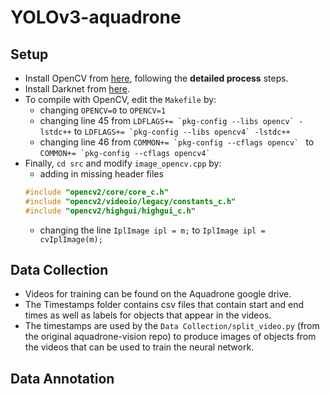 # YOLOv3-aquadrone
## Setup
* Install OpenCV from [here](https://docs.opencv.org/master/d7/d9f/tutorial_linux_install.html), following the **detailed process** steps.
*  Install Darknet from [here](https://pjreddie.com/darknet/install/).
* To compile with OpenCV, edit the `Makefile` by:
    * changing `OPENCV=0` to `OPENCV=1`
    * changing line 45 from ``LDFLAGS+= `pkg-config --libs opencv` -lstdc++`` to ``LDFLAGS+= `pkg-config --libs opencv4` -lstdc++``
    * changing line 46 from ``COMMON+= `pkg-config --cflags opencv` `` to ``COMMON+= `pkg-config --cflags opencv4` ``
* Finally, `cd src` and modify `image_opencv.cpp` by:
    * adding in missing header files
    ```cpp
    #include "opencv2/core/core_c.h"
    #include "opencv2/videoio/legacy/constants_c.h"
    #include "opencv2/highgui/highgui_c.h"
    ```
    * changing the line `IplImage ipl = m;` to `IplImage ipl = cvIplImage(m);`
## Data Collection
* Videos for training can be found on the Aquadrone google drive.
* The Timestamps folder contains csv files that contain start and end times as well as labels for objects that appear in the videos.
* The timestamps are used by the `Data Collection/split_video.py` (from the original aquadrone-vision repo) to produce images of objects from the videos that can be used to train the neural network.
<!--gate1, gate2, gate3 videos are from ARVP 2019-->
## Data Annotation
